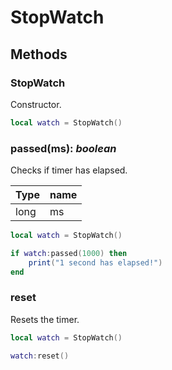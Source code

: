 # StopWatch

## Methods

### StopWatch

Constructor.

```lua
local watch = StopWatch()
```

### passed(ms): _boolean_

Checks if timer has elapsed.

| Type | name |
| ---- | ---- |
| long | ms   |

```lua
local watch = StopWatch()

if watch:passed(1000) then
    print("1 second has elapsed!")
end
```

### reset

Resets the timer.

```lua
local watch = StopWatch()

watch:reset()
```
